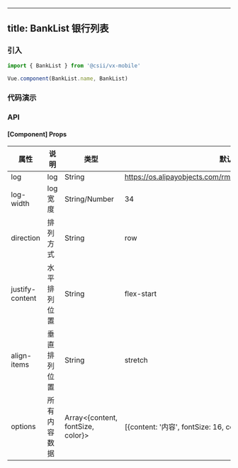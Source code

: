 
---
title: BankList 银行列表
---

### 引入

```javascript
import { BankList } from '@csii/vx-mobile'

Vue.component(BankList.name, BankList)
```

### 代码演示
<!-- DEMO -->

### API

#### [Component] Props
|属性 | 说明 | 类型 | 默认值 | 备注 |
|----|-----|------|------|------|
|log|log|String|https://os.alipayobjects.com/rmsportal/OhSzVdRBnfwiuCK.png|-|
|log-width|log宽度|String/Number|34|-|
|direction|排列方式|String|row|-|
|justify-content|水平排列位置|String|flex-start|-|
|align-items|垂直排列位置|String|stretch|-|
|options|所有内容数据|Array<{content, fontSize, color}>|[{content: '内容', fontSize: 16, color: '#000'}]|-|
